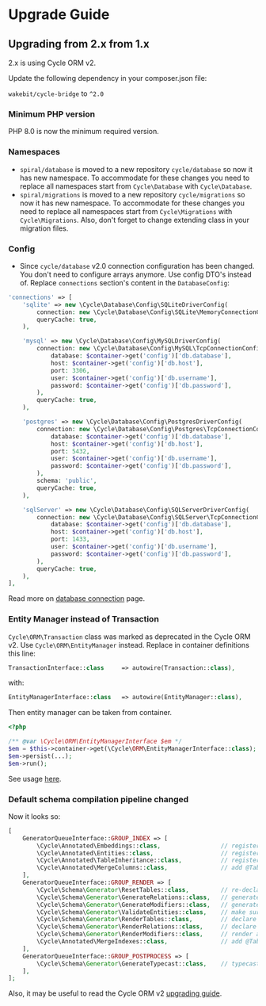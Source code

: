 # Upgrade Guide

## Upgrading from 2.x from 1.x
2.x is using Cycle ORM v2.

Update the following dependency in your composer.json file:

`wakebit/cycle-bridge` to `^2.0`

### Minimum PHP version
PHP 8.0 is now the minimum required version.

### Namespaces
- `spiral/database` is moved to a new repository `cycle/database` so now it has new namespace. To accommodate for these changes you need to replace all namespaces start from `Cycle\Database` with `Cycle\Database`.
- `spiral/migrations` is moved to a new repository `cycle/migrations` so now it has new namespace. To accommodate for these changes you need to replace all namespaces start from `Cycle\Migrations` with `Cycle\Migrations`. Also, don't forget to change extending class in your migration files.

### Config
- Since `cycle/database` v2.0 connection configuration has been changed. You don't need to configure arrays anymore. Use config DTO's instead of. Replace `connections` section's content in the `DatabaseConfig`:
```php
'connections' => [
    'sqlite' => new \Cycle\Database\Config\SQLiteDriverConfig(
        connection: new \Cycle\Database\Config\SQLite\MemoryConnectionConfig(),
        queryCache: true,
    ),

    'mysql' => new \Cycle\Database\Config\MySQLDriverConfig(
        connection: new \Cycle\Database\Config\MySQL\TcpConnectionConfig(
            database: $container->get('config')['db.database'],
            host: $container->get('config')['db.host'],
            port: 3306,
            user: $container->get('config')['db.username'],
            password: $container->get('config')['db.password'],
        ),
        queryCache: true,
    ),

    'postgres' => new \Cycle\Database\Config\PostgresDriverConfig(
        connection: new \Cycle\Database\Config\Postgres\TcpConnectionConfig(
            database: $container->get('config')['db.database'],
            host: $container->get('config')['db.host'],
            port: 5432,
            user: $container->get('config')['db.username'],
            password: $container->get('config')['db.password'],
        ),
        schema: 'public',
        queryCache: true,
    ),

    'sqlServer' => new \Cycle\Database\Config\SQLServerDriverConfig(
        connection: new \Cycle\Database\Config\SQLServer\TcpConnectionConfig(
            database: $container->get('config')['db.database'],
            host: $container->get('config')['db.host'],
            port: 1433,
            user: $container->get('config')['db.username'],
            password: $container->get('config')['db.password'],
        ),
        queryCache: true,
    ),
],
```
Read more on [database connection](https://cycle-orm.dev/docs/database-connect/2.x/en) page.

### Entity Manager instead of Transaction
`Cycle\ORM\Transaction` class was marked as deprecated in the Cycle ORM v2. Use `Cycle\ORM\EntityManager` instead. Replace in container definitions this line:
```php
TransactionInterface::class     => autowire(Transaction::class),
```
with:
```php
EntityManagerInterface::class   => autowire(EntityManager::class),
```
Then entity manager can be taken from container.
```php
<?php

/** @var \Cycle\ORM\EntityManagerInterface $em */
$em = $this->container->get(\Cycle\ORM\EntityManagerInterface::class);
$em->persist(...);
$em->run();
```

See usage [here](https://cycle-orm.dev/docs/advanced-entity-manager/2.x/en).

### Default schema compilation pipeline changed
Now it looks so:
```php
[
    GeneratorQueueInterface::GROUP_INDEX => [
        \Cycle\Annotated\Embeddings::class,                 // register embeddable entities
        \Cycle\Annotated\Entities::class,                   // register annotated entities
        \Cycle\Annotated\TableInheritance::class,           // register STI/JTI
        \Cycle\Annotated\MergeColumns::class,               // add @Table column declarations
    ],
    GeneratorQueueInterface::GROUP_RENDER => [
        \Cycle\Schema\Generator\ResetTables::class,         // re-declared table schemas (remove columns)
        \Cycle\Schema\Generator\GenerateRelations::class,   // generate entity relations
        \Cycle\Schema\Generator\GenerateModifiers::class,   // generate changes from schema modifiers
        \Cycle\Schema\Generator\ValidateEntities::class,    // make sure all entity schemas are correct
        \Cycle\Schema\Generator\RenderTables::class,        // declare table schemas
        \Cycle\Schema\Generator\RenderRelations::class,     // declare relation keys and indexes
        \Cycle\Schema\Generator\RenderModifiers::class,     // render all schema modifiers
        \Cycle\Annotated\MergeIndexes::class,               // add @Table column declarations
    ],
    GeneratorQueueInterface::GROUP_POSTPROCESS => [
        \Cycle\Schema\Generator\GenerateTypecast::class,    // typecast non string columns
    ],
];
```

Also, it may be useful to read the Cycle ORM v2 [upgrading guide](https://cycle-orm.dev/docs/intro-upgrade/2.x/en).
